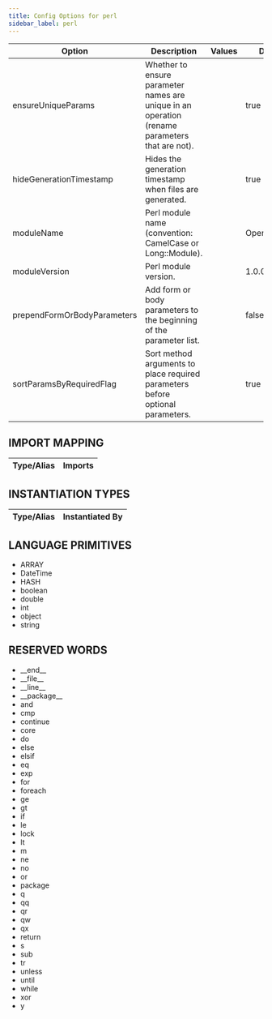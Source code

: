 ```yaml
---
title: Config Options for perl
sidebar_label: perl
---
```


| Option | Description | Values | Default |
| ------ | ----------- | ------ | ------- |
|ensureUniqueParams|Whether to ensure parameter names are unique in an operation (rename parameters that are not).| |true|
|hideGenerationTimestamp|Hides the generation timestamp when files are generated.| |true|
|moduleName|Perl module name (convention: CamelCase or Long::Module).| |OpenAPIClient|
|moduleVersion|Perl module version.| |1.0.0|
|prependFormOrBodyParameters|Add form or body parameters to the beginning of the parameter list.| |false|
|sortParamsByRequiredFlag|Sort method arguments to place required parameters before optional parameters.| |true|

## IMPORT MAPPING

| Type/Alias | Imports |
| ---------- | ------- |


## INSTANTIATION TYPES

| Type/Alias | Instantiated By |
| ---------- | --------------- |


## LANGUAGE PRIMITIVES

<ul data-columns="2" style="list-style-type: disc;-webkit-columns:2;-moz-columns:2;columns:2;-moz-column-fill:auto;column-fill:auto"><li>ARRAY</li>
<li>DateTime</li>
<li>HASH</li>
<li>boolean</li>
<li>double</li>
<li>int</li>
<li>object</li>
<li>string</li>
</ul>

## RESERVED WORDS

<ul data-columns="2" style="list-style-type: disc;-webkit-columns:2;-moz-columns:2;columns:2;-moz-column-fill:auto;column-fill:auto"><li>__end__</li>
<li>__file__</li>
<li>__line__</li>
<li>__package__</li>
<li>and</li>
<li>cmp</li>
<li>continue</li>
<li>core</li>
<li>do</li>
<li>else</li>
<li>elsif</li>
<li>eq</li>
<li>exp</li>
<li>for</li>
<li>foreach</li>
<li>ge</li>
<li>gt</li>
<li>if</li>
<li>le</li>
<li>lock</li>
<li>lt</li>
<li>m</li>
<li>ne</li>
<li>no</li>
<li>or</li>
<li>package</li>
<li>q</li>
<li>qq</li>
<li>qr</li>
<li>qw</li>
<li>qx</li>
<li>return</li>
<li>s</li>
<li>sub</li>
<li>tr</li>
<li>unless</li>
<li>until</li>
<li>while</li>
<li>xor</li>
<li>y</li>
</ul>
